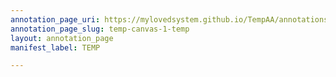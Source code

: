 ```yaml
---
annotation_page_uri: https://mylovedsystem.github.io/TempAA/annotations/temp-canvas-1-temp.json
annotation_page_slug: temp-canvas-1-temp
layout: annotation_page
manifest_label: TEMP

---
```

